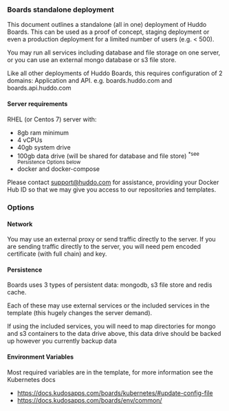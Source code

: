 ### Boards standalone deployment

This document outlines a standalone (all in one) deployment of Huddo Boards. This can be used as a proof of concept, staging deployment or even a production deployment for a limited number of users (e.g. &lt; 500).

You may run all services including database and file storage on one server, or you can use an external mongo database or s3 file store.

Like all other deployments of Huddo Boards, this requires configuration of 2 domains: Application and API. e.g. boards.huddo.com and boards.api.huddo.com

#### Server requirements

RHEL (or Centos 7) server with:

- 8gb ram minimum
- 4 vCPUs
- 40gb system drive
- 100gb data drive (will be shared for database and file store) <sup>*see Persistence Options below</sup>
- docker and docker-compose

Please contact support@huddo.com for assistance, providing your Docker Hub ID so that we may give you access to our repositories and templates.

### Options

#### Network

You may use an external proxy or send traffic directly to the server. If you are sending traffic directly to the server, you will need pem encoded certificate (with full chain) and key.

#### Persistence

Boards uses 3 types of persistent data: mongodb, s3 file store and redis cache.

Each of these may use external services or the included services in the template (this hugely changes the server demand).

If using the included services, you will need to map directories for mongo and s3 containers to the data drive above, this data drive should be backed up however you currently backup data

#### Environment Variables

Most required variables are in the template, for more information see the Kubernetes docs 
 - https://docs.kudosapps.com/boards/kubernetes/#update-config-file
 - https://docs.kudosapps.com/boards/env/common/
